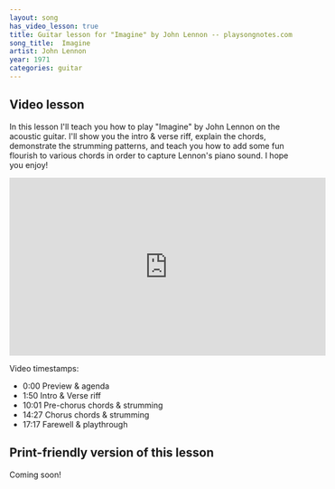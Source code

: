 ```yaml
---
layout: song
has_video_lesson: true
title: Guitar lesson for "Imagine" by John Lennon -- playsongnotes.com
song_title:  Imagine
artist: John Lennon
year: 1971
categories: guitar
---
```


<!-- patreon_lesson_available: true
patreon_lesson_url: https://www.patreon.com/posts/23503056 -->

## Video lesson

In this lesson I'll teach you how to play "Imagine" by John Lennon on the acoustic guitar. I'll show you the intro & verse riff, explain the chords, demonstrate the strumming patterns, and teach you how to add some fun flourish to various chords in order to capture Lennon's piano sound. I hope you enjoy!

<iframe width="560" height="315" src="https://www.youtube.com/embed/QehjXVLXdfQ?showinfo=0" frameborder="0" allowfullscreen></iframe>

Video timestamps:

- 0:00 Preview & agenda
- 1:50 Intro & Verse riff
- 10:01 Pre-chorus chords & strumming
- 14:27 Chorus chords & strumming
- 17:17 Farewell & playthrough

## Print-friendly version of this lesson

<!-- For get the print-friendly PDF I show in my video lesson, [become a supporter on my Patreon page](https://www.patreon.com/posts/26435441). For a few bucks a month, you get access to PDFs of all my new & recent lessons ([view a free sample](http://playsongnotes.com/downloads)). -->

Coming soon!
